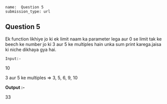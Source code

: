 ```ngMeta
name:  Question 5
submission_type: url
```
## Question 5

Ek function likhiye jo ki ek limit naam ka parameter lega aur 0 se limit tak ke beech ke number jo ki 3 aur 5 ke multiples hain unka sum print karega.jaisa ki niche dikhaya gya hai. 



`Input:-` 

10

3 aur 5 ke multiples => 3, 5, 6, 9, 10

**Output :-**

33
